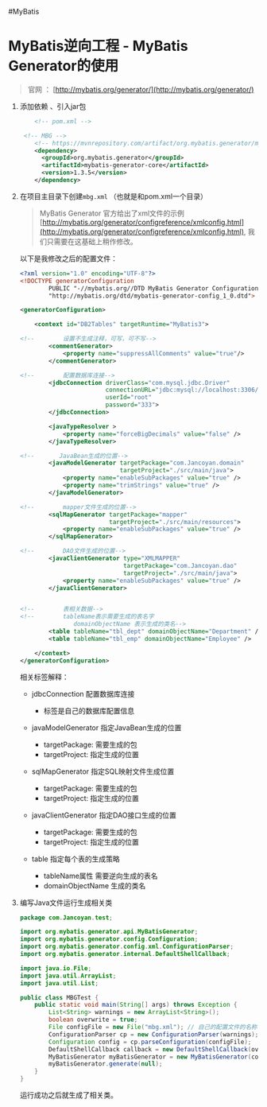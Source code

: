 #MyBatis 

# MyBatis逆向工程 - MyBatis Generator的使用

> 官网 ： [http://mybatis.org/generator/](http://mybatis.org/generator/)

1. 添加依赖 、引入jar包

   ```xml
       <!-- pom.xml -->
   
   	<!-- MBG -->
       <!-- https://mvnrepository.com/artifact/org.mybatis.generator/mybatis-generator-core -->
       <dependency>
         <groupId>org.mybatis.generator</groupId>
         <artifactId>mybatis-generator-core</artifactId>
         <version>1.3.5</version>
       </dependency>
   ```

2. 在项目主目录下创建`mbg.xml` （也就是和pom.xml一个目录）

	> MyBatis Generator 官方给出了xml文件的示例 [http://mybatis.org/generator/configreference/xmlconfig.html](http://mybatis.org/generator/configreference/xmlconfig.html), 我们只需要在这基础上稍作修改。

   以下是我修改之后的配置文件：
   
   ```xml
   <?xml version="1.0" encoding="UTF-8"?>
   <!DOCTYPE generatorConfiguration
           PUBLIC "-//mybatis.org//DTD MyBatis Generator Configuration 1.0//EN"
           "http://mybatis.org/dtd/mybatis-generator-config_1_0.dtd">
   
   <generatorConfiguration>
   
       <context id="DB2Tables" targetRuntime="MyBatis3">
   
   <!--        设置不生成注释，可写，可不写-->
           <commentGenerator>
               <property name="suppressAllComments" value="true"/>
           </commentGenerator>
   
   <!--        配置数据库连接-->
           <jdbcConnection driverClass="com.mysql.jdbc.Driver"
                           connectionURL="jdbc:mysql://localhost:3306/ssm"
                           userId="root"
                           password="333">
           </jdbcConnection>
   
           <javaTypeResolver >
               <property name="forceBigDecimals" value="false" />
           </javaTypeResolver>
   
   <!--       JavaBean生成的位置-->
           <javaModelGenerator targetPackage="com.Jancoyan.domain"
                               targetProject="./src/main/java">
               <property name="enableSubPackages" value="true" />
               <property name="trimStrings" value="true" />
           </javaModelGenerator>
   
   <!--        mapper文件生成的位置-->
           <sqlMapGenerator targetPackage="mapper"
                            targetProject="./src/main/resources">
               <property name="enableSubPackages" value="true" />
           </sqlMapGenerator>
   
   <!--        DAO文件生成的位置-->
           <javaClientGenerator type="XMLMAPPER"
                                targetPackage="com.Jancoyan.dao"
                                targetProject="./src/main/java">
               <property name="enableSubPackages" value="true" />
           </javaClientGenerator>
   
   
   <!--        表相关数据-->
   <!--        tableName表示需要生成的表名字
                  domainObjectName 表示生成的类名-->
           <table tableName="tbl_dept" domainObjectName="Department" />
           <table tableName="tbl_emp" domainObjectName="Employee" />
   
       </context>
   </generatorConfiguration>
   ```
   
   
   
   相关标签解释：
   
   - jdbcConnection 配置数据库连接
   
     - 标签是自己的数据库配置信息
   
   - javaModelGenerator 指定JavaBean生成的位置
   
     - targetPackage: 需要生成的包
     - targetProject: 指定生成的位置
   
   - sqlMapGenerator 指定SQL映射文件生成位置
   
     - targetPackage: 需要生成的包
     - targetProject: 指定生成的位置
   
   - javaClientGenerator 指定DAO接口生成的位置
   
     - targetPackage: 需要生成的包
     - targetProject: 指定生成的位置
   
   - table 指定每个表的生成策略
   
       - tableName属性 需要逆向生成的表名
       - domainObjectName 生成的类名


3. 编写Java文件运行生成相关类

   ```java
   package com.Jancoyan.test;
   
   import org.mybatis.generator.api.MyBatisGenerator;
   import org.mybatis.generator.config.Configuration;
   import org.mybatis.generator.config.xml.ConfigurationParser;
   import org.mybatis.generator.internal.DefaultShellCallback;
   
   import java.io.File;
   import java.util.ArrayList;
   import java.util.List;
   
   public class MBGTest {
       public static void main(String[] args) throws Exception {
           List<String> warnings = new ArrayList<String>();
           boolean overwrite = true;
           File configFile = new File("mbg.xml"); // 自己的配置文件的名称
           ConfigurationParser cp = new ConfigurationParser(warnings);
           Configuration config = cp.parseConfiguration(configFile);
           DefaultShellCallback callback = new DefaultShellCallback(overwrite);
           MyBatisGenerator myBatisGenerator = new MyBatisGenerator(config, callback, warnings);
           myBatisGenerator.generate(null);
       }
   }
   ```
   
   运行成功之后就生成了相关类。

